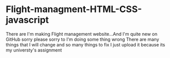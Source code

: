 # Flight-managment-HTML-CSS-javascript
There are I'm making Flight management website...And I'm quite new on GitHub sorry please sorry to I'm doing some thing wrong 
There are many things that I will change and so many things to fix I just upload it because its my universty's assignment 
